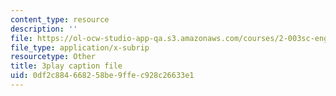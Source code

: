 ```yaml
---
content_type: resource
description: ''
file: https://ol-ocw-studio-app-qa.s3.amazonaws.com/courses/2-003sc-engineering-dynamics-fall-2011/0df2c884668258be9ffec928c26633e1_QYP-oC1kP_s.vtt
file_type: application/x-subrip
resourcetype: Other
title: 3play caption file
uid: 0df2c884-6682-58be-9ffe-c928c26633e1
---
```

